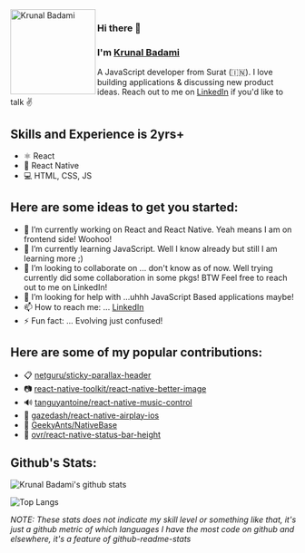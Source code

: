 <img align="left" width="150" height="150" alt="Krunal Badami" src="https://th.bing.com/th/id/OIP.JITo1LFfqC5WDXSU1VQktwHaHa?pid=Api&rs=1"/>

### Hi there 👋
### I'm [Krunal Badami](http://krunalbadami.herokuapp.com/)

A JavaScript developer from Surat (🇮🇳). I love building applications & discussing new product ideas. Reach out to me on [LinkedIn](https://www.linkedin.com/in/krunalbadami/) if you'd like to talk ✌️


## Skills and Experience is 2yrs+
* ⚛ React
* 📱 React Native
* 💻 HTML, CSS, JS


## Here are some ideas to get you started:

- 🔭 I’m currently working on React and React Native. Yeah means I am on frontend side! Woohoo!
- 🌱 I’m currently learning JavaScript. Well I know already but still I am learning more ;)
- 👯 I’m looking to collaborate on ... don't know as of now. Well trying currently did some collaboration in some pkgs! BTW Feel free to reach out to me on LinkedIn! 
- 🤔 I’m looking for help with ...uhhh JavaScript Based applications maybe!
- 📫 How to reach me: ... [LinkedIn](https://www.linkedin.com/in/krunalbadami/)
- ⚡ Fun fact: ... Evolving just confused!

## Here are some of my popular contributions:
- 📋 [netguru/sticky-parallax-header](https://github.com/netguru/sticky-parallax-header) 
- 📷 [react-native-toolkit/react-native-better-image](https://github.com/react-native-toolkit/react-native-better-image) 
- 🔊 [tanguyantoine/react-native-music-control](https://github.com/tanguyantoine/react-native-music-control)
- 🍎 [gazedash/react-native-airplay-ios](https://github.com/gazedash/react-native-airplay-ios)
- 🎨 [GeekyAnts/NativeBase](https://github.com/GeekyAnts/NativeBase)
- 📱 [ovr/react-native-status-bar-height](https://github.com/ovr/react-native-status-bar-height)

## Github's Stats:
![Krunal Badami's github stats](https://github-readme-stats.vercel.app/api?username=krunalbad&count_private=true&include_all_commits=true&show_icons=true)

![Top Langs](https://github-readme-stats.vercel.app/api/top-langs/?username=krunalbad&layout=compact)

_NOTE: These stats does not indicate my skill level or something like that, it's just a github metric of which languages I have the most code on github and elsewhere, it's a feature of github-readme-stats_

<!--
**krunalbad/krunalbad** is a ✨ _special_ ✨ repository because its `README.md` (this file) appears on your GitHub profile.
-->
